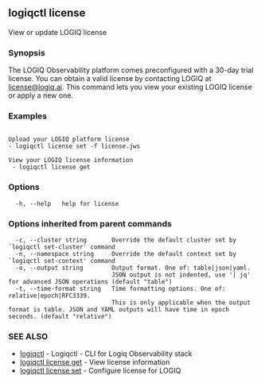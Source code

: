 ## logiqctl license

View or update LOGIQ license

### Synopsis


The LOGIQ Observability platform comes preconfigured with a 30-day trial license. You can obtain a valid license by contacting LOGIQ at license@logiq.ai.
This command lets you view your existing LOGIQ license or apply a new one. 


### Examples

```

Upload your LOGIQ platform license
- logiqctl license set -f license.jws

View your LOGIQ license information
 - logiqctl license get 

```

### Options

```
  -h, --help   help for license
```

### Options inherited from parent commands

```
  -c, --cluster string       Override the default cluster set by `logiqctl set-cluster' command
  -n, --namespace string     Override the default context set by `logiqctl set-context' command
  -o, --output string        Output format. One of: table|json|yaml. 
                             JSON output is not indented, use '| jq' for advanced JSON operations (default "table")
  -t, --time-format string   Time formatting options. One of: relative|epoch|RFC3339. 
                             This is only applicable when the output format is table. JSON and YAML outputs will have time in epoch seconds. (default "relative")
```

### SEE ALSO

* [logiqctl](logiqctl.md)	 - Logiqctl - CLI for Logiq Observability stack
* [logiqctl license get](logiqctl_license_get.md)	 - View license information
* [logiqctl license set](logiqctl_license_set.md)	 - Configure license for LOGIQ

